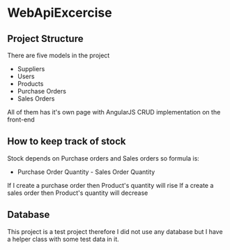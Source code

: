 # WebApiExcercise

Project Structure
-----------------
There are five models in the project 
- Suppliers
- Users 
- Products
- Purchase Orders
- Sales Orders

All of them has it's own page with AngularJS CRUD implementation on the front-end

How to keep track of stock
--------------------------
Stock depends on Purchase orders and Sales orders so formula is:
- Purchase Order Quantity - Sales Order Quantity

If I create a purchase order then Product's quantity will rise 
If a create a sales order then Product's quantity will decrease

Database
--------
This project is a test project therefore I did not use any database but I have a helper class with some test data in it.





